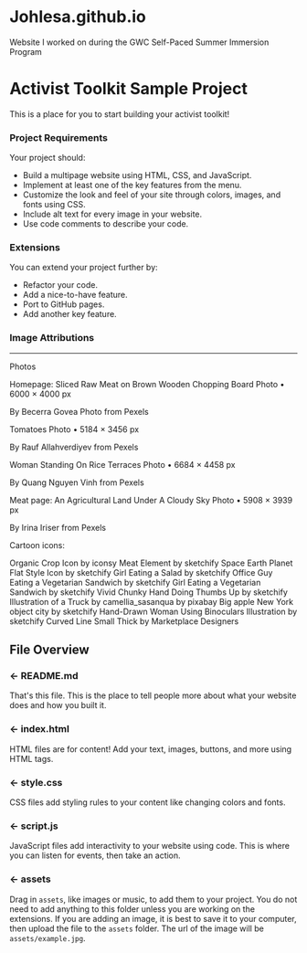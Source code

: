# Johlesa.github.io
Website I worked on during the GWC Self-Paced Summer Immersion Program
# Activist Toolkit Sample Project

This is a place for you to start building your activist toolkit!


### Project Requirements
Your project should:
- Build a multipage website using HTML, CSS, and JavaScript.
- Implement at least one of the key features from the menu. 
- Customize the look and feel of your site through colors, images, and fonts using CSS.
- Include alt text for every image in your website.
- Use code comments to describe your code.


### Extensions
You can extend your project further by:
- Refactor your code.
- Add a nice-to-have feature.
- Port to GitHub pages.
- Add another key feature.


### Image Attributions

---
Photos

Homepage:
Sliced Raw Meat on Brown Wooden Chopping Board
Photo • 6000 × 4000 px

By Becerra Govea Photo from Pexels

Tomatoes
Photo • 5184 × 3456 px

By Rauf Allahverdiyev from Pexels

Woman Standing On Rice Terraces
Photo • 6684 × 4458 px

By Quang Nguyen Vinh from Pexels

Meat page:
An Agricultural Land Under A Cloudy Sky
Photo • 5908 × 3939 px

By Irina Iriser from Pexels

Cartoon icons:

Organic Crop Icon by iconsy
Meat Element by sketchify
Space Earth Planet Flat Style Icon by sketchify
Girl Eating a Salad by sketchify
Office Guy Eating a Vegetarian Sandwich by sketchify
Girl Eating a Vegetarian Sandwich by sketchify
Vivid Chunky Hand Doing Thumbs Up by sketchify
Illustration of a Truck by camellia_sasanqua by pixabay
Big apple New York object city by sketchify
Hand-Drawn Woman Using Binoculars Illustration by sketchify
Curved Line Small Thick by Marketplace Designers

## File Overview

### ← README.md

That's this file. This is the place to tell people more about what your website does and how you built it. 

### ← index.html

HTML files are for content! Add your text, images, buttons, and more using HTML tags.

### ← style.css

CSS files add styling rules to your content like changing colors and fonts. 

### ← script.js

JavaScript files add interactivity to your website using code. This is where you can listen for events, then take an action.

### ← assets

Drag in `assets`, like images or music, to add them to your project. You do not need to add anything to this folder unless you are working on the extensions. If you are adding an image, it is best to save it to your computer, then upload the file to the `assets` folder. The url of the image will be `assets/example.jpg`.



